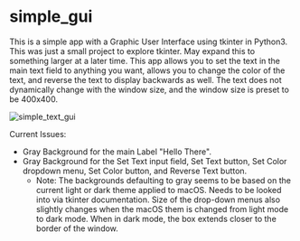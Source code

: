 # simple_gui

This is a simple app with a Graphic User Interface using tkinter in Python3. This was just a small project to explore tkinter. May expand this to something larger at a later time.
This app allows you to set the text in the main text field to anything you want, allows you to change the color of the text, and reverse the text to display backwards as well.
The text does not dynamically change with the window size, and the window size is preset to be 400x400.

![simple_text_gui](https://user-images.githubusercontent.com/83800421/200504214-31a2d2e9-4210-4bc4-9820-34e4a056c62f.png)

Current Issues:

- Gray Background for the main Label "Hello There".
- Gray Background for the Set Text input field, Set Text button, Set Color dropdown menu, Set Color button, and Reverse Text button.
  - Note: The backgrounds defaulting to gray seems to be based on the current light or dark theme applied to macOS. Needs to be looked into via tkinter documentation. Size of the drop-down menus also slightly changes when the macOS them is changed from light mode to dark mode. When in dark mode, the box extends closer to the border of the window.
